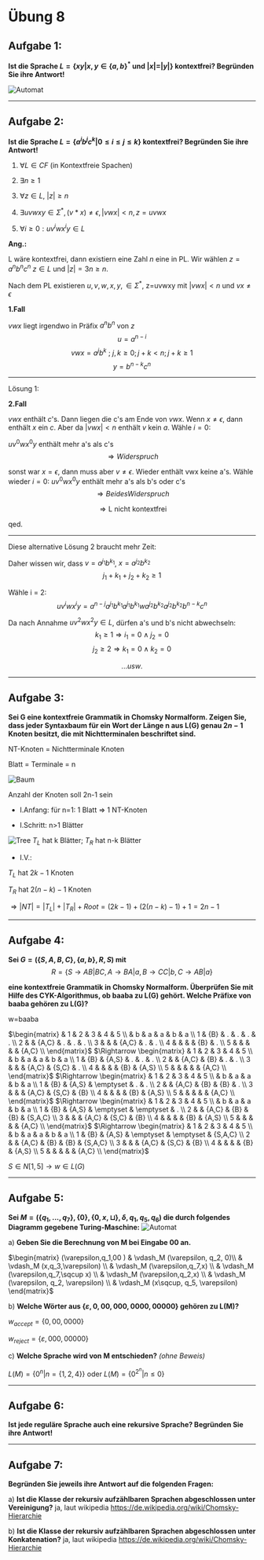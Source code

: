 # Übung 8
## Aufgabe 1:
**Ist die Sprache $L = \{xy | x,y \in \{a,b\}^* \text{ und }|x| = |y|\}$ kontextfrei? Begründen Sie ihre Antwort!**

![Automat](Automat1.jpg)

---
## Aufgabe 2:
**Ist die Sprache $L=\{a^ib^jc^k | 0 \leq i \leq j \leq k \}$  kontextfrei? Begründen Sie ihre Antwort!**

1) $\forall L \in CF$ (in Kontextfreie Spachen)

2) $\exists n \geq 1$

3) $\forall z \in L$, $|z| \geq n$

4) $\exists uvwxy \in \Sigma^*, (v*x) \neq \epsilon, |vwx|<n, z = uvwx$

5) $\forall i \geq 0: uv^iwx^iy \in L$

**Ang.:**

L wäre kontextfrei, dann existiern eine Zahl $n$ eine in PL. Wir wählen $z = a^n b^n c^n$ $z \in L$  und $|z|=3n \geq n.$

Nach dem PL existieren $u,v,w,x,y, \in \Sigma^*$, z=uvwxy mit $|vwx|<n$ und $vx \neq \epsilon$

**1.Fall**

$vwx$ liegt irgendwo in Präfix $a^nb^n$ von $z$ $$u=a^{n-i}$$
$$vwx=a^jb^k \text{ ; } j, k \geq 0; j+k <n; j+k \geq 1$$
$$y=b^{n-k}c^n$$

---

Lösung 1:

**2.Fall**

$vwx$ enthält $c$'s. Dann liegen die c's am Ende von $vwx$. Wenn $x \neq \epsilon$, dann enthält $x$ ein $c$. Aber da $|vwx|<n$ enthält $v$ kein $a$. Wähle $i=0:$

$uv^0wx^0y$ enthält mehr a's als c's
$$ \Rightarrow Widerspruch$$

sonst war $x=\epsilon$, dann muss aber $v \neq \epsilon$. Wieder enthält vwx keine a's. Wähle wieder $i=0$:
$uv^0wx^0y$ enthält mehr a's als b's oder c's
$$ \Rightarrow Beides Widerspruch$$

$$\Rightarrow \text{L nicht kontextfrei}$$

qed.

---
Diese alternative Lösung 2 braucht mehr Zeit:

Daher wissen wir, dass $v=a^{j_1}b^{k_1}$, $x=a^{j_2}b^{k_2}$
$$j_1+k_1+j_2+k_2 \geq 1$$

Wähle i = 2:
$$uv^iwx^iy = a^{n-j}a^{j_1}b^{k_1}a^{j_1}b^{k_1}wa^{j_2}b^{k_2}a^{j_2}b^{k_2}b^{n-k}c^n$$

Da nach Annahme $uv^2wx^2y \in L$, dürfen a's und b's nicht abwechseln:
$$k_1 \geq 1 \Rightarrow i_1 = 0 \land j_2 = 0$$
$$j_2 \geq 2 \Rightarrow k_1 = 0 \land k_2 = 0$$

$$... usw. $$

---
## Aufgabe 3:
**Sei G eine kontextfreie Grammatik in Chomsky Normalform. Zeigen Sie, dass jeder Syntaxbaum für ein Wort der Länge n aus L(G) genau $2n-1$ Knoten besitzt, die mit Nichtterminalen beschriftet sind.**

NT-Knoten = Nichtterminale Knoten

Blatt = Terminale = n


![Baum](tree.png)

Anzahl der Knoten soll 2n-1 sein
 * I.Anfang: für n=1: 1 Blatt $\Rightarrow$ 1 NT-Knoten

 * I.Schritt: n>1 Blätter

 ![Tree](tree2.png)
 $T_L$ hat k Blätter;
 $T_R$ hat n-k Blätter

 * I.V.:

 $T_L$ hat $2k-1$ Knoten

 $T_R$ hat $2(n-k)-1$ Knoten

 $\Rightarrow |NT|=|T_L|+|T_R|+Root =(2k-1) + (2(n-k)-1) +1 = 2n-1$

---
## Aufgabe 4:
**Sei $G=(\{S,A,B,C\},\{a,b\},R,S)$ mit**
$$R=\{S \rightarrow AB | BC, A \rightarrow BA | a, B \rightarrow CC | b, C \rightarrow AB | a\}$$

**eine kontextfreie Grammatik in Chomsky Normalform. Überprüfen Sie mit Hilfe des CYK-Algorithmus, ob baaba zu L(G) gehört. Welche Präfixe von baaba gehören zu L(G)?**

w=baaba

$\begin{matrix}
   &  1  &  2    &  3    &  4  &  5    \\
   &  b  &  a    &  a    &  b  &  a    \\
 1 & {B} &  .    &  .    &  .  &  .    \\
 2 &     & {A,C} &  .    &  .  &  .    \\
 3 &     &       & {A,C} &  .  &  .    \\
 4 &     &       &       & {B} &  .    \\
 5 &     &       &       &     & {A,C} \\
\end{matrix}$
$\Rightarrow \begin{matrix}
   &  1  &  2    &  3    &  4    &  5    \\
   &  b  &  a    &  a    &  b    &  a    \\
 1 & {B} & {A,S} &  .    &  .    &  .    \\
 2 &     & {A,C} & {B}   &  .    &  .    \\
 3 &     &       & {A,C} & {S,C} &  .    \\
 4 &     &       &       & {B}   & {A,S} \\
 5 &     &       &       &       & {A,C} \\
\end{matrix}$
$\Rightarrow \begin{matrix}
   &  1  &  2    &  3        &  4    &  5    \\
   &  b  &  a    &  a        &  b    &  a    \\
 1 & {B} & {A,S} & \emptyset &  .    &  .    \\
 2 &     & {A,C} & {B}       & {B}   &  .    \\
 3 &     &       & {A,C}     & {S,C} & {B}   \\
 4 &     &       &           & {B}   & {A,S} \\
 5 &     &       &           &       & {A,C} \\
\end{matrix}$
$\Rightarrow \begin{matrix}
   &  1  &  2    &  3        &  4        &  5      \\
   &  b  &  a    &  a        &  b        &  a      \\
 1 & {B} & {A,S} & \emptyset & \emptyset &  .      \\
 2 &     & {A,C} & {B}       & {B}       & {S,A,C} \\
 3 &     &       & {A,C}     & {S,C}     & {B}     \\
 4 &     &       &           & {B}       & {A,S}   \\
 5 &     &       &           &           & {A,C}   \\
\end{matrix}$
$\Rightarrow \begin{matrix}
   &  1  &  2    &  3        &  4        &  5      \\
   &  b  &  a    &  a        &  b        &  a      \\
 1 & {B} & {A,S} & \emptyset & \emptyset & {S,A,C} \\
 2 &     & {A,C} & {B}       & {B}       & {S,A,C} \\
 3 &     &       & {A,C}     & {S,C}     & {B}     \\
 4 &     &       &           & {B}       & {A,S}   \\
 5 &     &       &           &           & {A,C}   \\
\end{matrix}$

$S\in N[1,5] \rightarrow w \in L(G)$

---
## Aufgabe 5:
**Sei $M=(\{q_1,...,q_7\},\{0\},\{0,x,\sqcup \},\delta,q_1,q_5,q_6)$ die durch folgendes Diagramm gegebene Turing-Maschine:**
![Automat](Automat.png)

 a) **Geben Sie die Berechnung von M bei Eingabe 00 an.**

 $\begin{matrix}
 (\varepsilon,q_1,00 ) & \vdash_M (\varepsilon, q_2, 0)\\
  & \vdash_M (x,q_3,\varepsilon) \\
  & \vdash_M (\varepsilon,q_7,x) \\
  & \vdash_M (\varepsilon,q_7,\sqcup x) \\
  & \vdash_M (\varepsilon,q_2,x) \\
  & \vdash_M (\varepsilon, q_2, \varepsilon) \\
  & \vdash_M (x\sqcup, q_5, \varepsilon)
 \end{matrix}$

 b) **Welche Wörter aus $\{\varepsilon, 0, 00, 000, 0000, 00000\}$ gehören zu L(M)?**

  $w_{accept}=\{0,00,0000\}$

  $w_{reject}=\{\varepsilon, 000,00000\}$

 c) **Welche Sprache wird von M entschieden?** *(ohne Beweis)*

 $L(M)=\{0^n| n=\{1,2,4\}\}$ oder $L(M)=\{0^{2^n}|n\leq0\}$

---
## Aufgabe 6:
**Ist jede reguläre Sprache auch eine rekursive Sprache? Begründen Sie ihre Antwort!**

---
## Aufgabe 7:
**Begründen Sie jeweils ihre Antwort auf die folgenden Fragen:**

 a) **Ist die Klasse der rekursiv aufzählbaren Sprachen abgeschlossen unter Vereinigung?**
      ja, laut wikipedia https://de.wikipedia.org/wiki/Chomsky-Hierarchie

 b) **Ist die Klasse der rekursiv aufzählbaren Sprachen abgeschlossen unter Konkatenation?**
      ja, laut wikipedia https://de.wikipedia.org/wiki/Chomsky-Hierarchie

